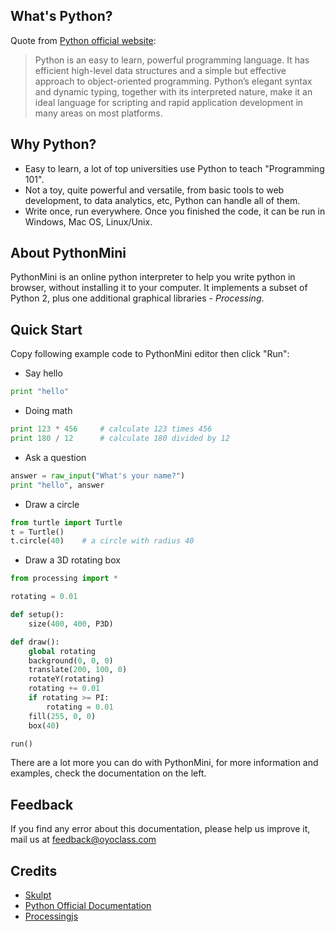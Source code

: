 ## What's Python?

Quote from [Python official website](python.org):

> Python is an easy to learn, powerful programming language. It has efficient high-level data structures and a simple but effective approach to object-oriented programming. Python’s elegant syntax and dynamic typing, together with its interpreted nature, make it an ideal language for scripting and rapid application development in many areas on most platforms.

## Why Python?

* Easy to learn, a lot of top universities use Python to teach "Programming 101".
* Not a toy, quite powerful and versatile, from basic tools to web development, to data analytics, etc, Python can handle all of them.
* Write once, run everywhere. Once you finished the code, it can be run in Windows, Mac OS, Linux/Unix.

## About PythonMini

PythonMini is an online python interpreter to help you write python in browser, without installing it to your computer. It implements a subset of Python 2, plus one additional graphical libraries - *Processing*.

## Quick Start

Copy following example code to PythonMini editor then click "Run":

* Say hello

```python
print "hello"
```

* Doing math

```python
print 123 * 456     # calculate 123 times 456
print 180 / 12      # calculate 180 divided by 12
```

* Ask a question

```python
answer = raw_input("What's your name?")
print "hello", answer
```

* Draw a circle

```python
from turtle import Turtle
t = Turtle()
t.circle(40)    # a circle with radius 40
```

* Draw a 3D rotating box

```python
from processing import *

rotating = 0.01

def setup():
    size(400, 400, P3D)

def draw():
    global rotating
    background(0, 0, 0)
    translate(200, 100, 0)
    rotateY(rotating)
    rotating += 0.01
    if rotating >= PI:
        rotating = 0.01
    fill(255, 0, 0)
    box(40)

run()
```

There are a lot more you can do with PythonMini, for more information and examples, check the documentation on the left.

## Feedback

If you find any error about this documentation, please help us improve it, mail us at <a href="mailto:feedback@oyoclass.com">feedback@oyoclass.com</a>

## Credits

* [Skulpt](skulpt.org)
* [Python Official Documentation](https://docs.python.org/2/)
* [Processingjs](http://processingjs.org/reference/)
